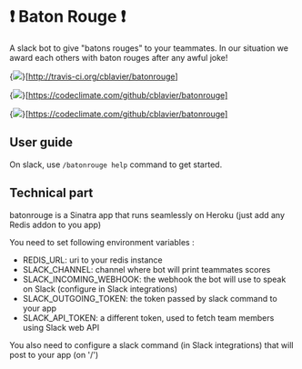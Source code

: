 # :heavy_exclamation_mark: Baton Rouge :heavy_exclamation_mark:
A slack bot to give "batons rouges" to your teammates. In our situation we award each others with baton rouges after any awful joke!

{<img src="https://secure.travis-ci.org/cblavier/batonrouge.png?branch=master" />}[http://travis-ci.org/cblavier/batonrouge]

{<img src="https://codeclimate.com/github/cblavier/batonrouge.png" />}[https://codeclimate.com/github/cblavier/batonrouge]

{<img src="https://codeclimate.com/github/cblavier/batonrouge/coverage.png" />}[https://codeclimate.com/github/cblavier/batonrouge]

## User guide

On slack, use `/batonrouge help` command to get started.

## Technical part

batonrouge is a Sinatra app that runs seamlessly on Heroku (just add any Redis addon to you app)

You need to set following environment variables :

- REDIS_URL: uri to your redis instance
- SLACK_CHANNEL: channel where bot will print teammates scores
- SLACK_INCOMING_WEBHOOK: the webhook the bot will use to speak on Slack (configure in Slack integrations)
- SLACK_OUTGOING_TOKEN: the token passed by slack command to your app
- SLACK_API_TOKEN: a different token, used to fetch team members using Slack web API

You also need to configure a slack command (in Slack integrations) that will post to your app (on '/')
